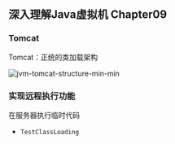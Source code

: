 ## 深入理解Java虚拟机 Chapter09

### Tomcat
Tomcat：正统的类加载架构

![jvm-tomcat-structure-min-min](https://www.wailian.work/images/2019/04/19/jvm-tomcat-structure-min-min.png)

### 实现远程执行功能
在服务器执行临时代码
- `TestClassLoading`